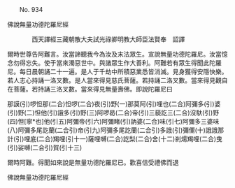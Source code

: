 ﻿　　No. 934

佛說無量功德陀羅尼經

　　　　西天譯經三藏朝散大夫試光祿卿明教大師臣法賢奉　詔譯


爾時世尊告阿難言。汝當諦聽我今為汝及末法眾生。宣說無量功德陀羅尼。汝當憶念勿得忘失。使于當來濁惡世中。與諸眾生作大善利。阿難若有眾生得聞此陀羅尼。每日晨朝誦二十一遍。是人于千劫中所積惡業悉皆消滅。見身獲得安隱快樂。若人志心持誦一洛叉數。是人當來得見慈氏菩薩。若持誦二洛叉數。當來得見觀自在菩薩。若持誦三洛叉數。當來得見無量壽佛。即說陀羅尼曰

那謨(引)啰怛那(二合)怛啰(二合)夜(引)野(一)那莫阿(引)哩也(二合)阿彌多(引)婆(引)野(二)怛他(引)誐多(引)野(三)阿啰曷(二合)帝(引)三藐訖三(二合)沒馱(引)野(四)怛[寧*也]他(引五)阿彌帝(引六)阿彌睹(引)訥婆(二合)味(引七)阿彌多三婆味(八)阿彌多尾訖蘭(二合引)帝(引九)阿彌多尾訖蘭(二合引)多誐(引)彌儞(十)誐誐那計(引)哩底(二合)羯哩(引十一)薩哩嚩(二合)訖梨(二合)舍(十二)剎煬羯哩(二合)曳(引)娑嚩(二合引)賀(引十三)

爾時阿難。得聞如來說是無量功德陀羅尼已。歡喜信受禮佛而退

佛說無量功德陀羅尼經
